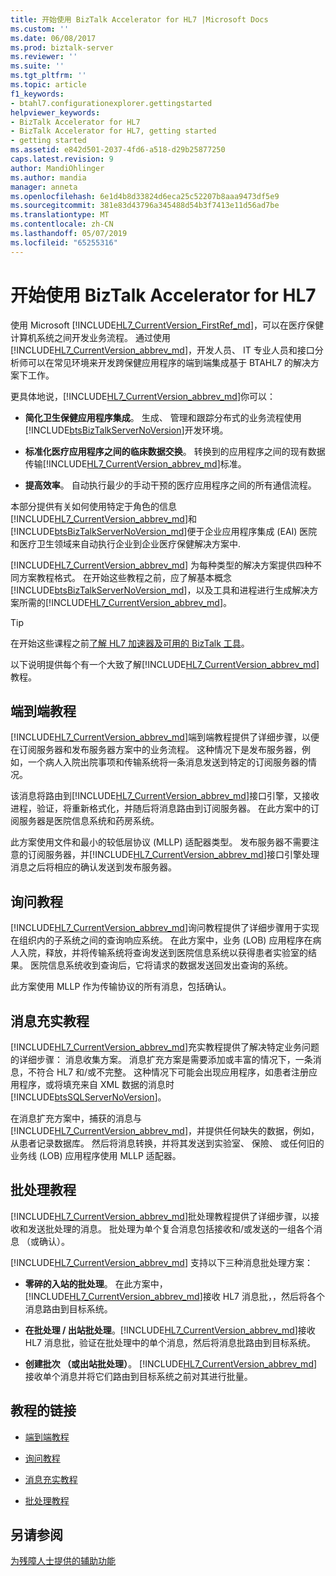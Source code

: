 ```yaml
---
title: 开始使用 BizTalk Accelerator for HL7 |Microsoft Docs
ms.custom: ''
ms.date: 06/08/2017
ms.prod: biztalk-server
ms.reviewer: ''
ms.suite: ''
ms.tgt_pltfrm: ''
ms.topic: article
f1_keywords:
- btahl7.configurationexplorer.gettingstarted
helpviewer_keywords:
- BizTalk Accelerator for HL7
- BizTalk Accelerator for HL7, getting started
- getting started
ms.assetid: e842d501-2037-4fd6-a518-d29b25877250
caps.latest.revision: 9
author: MandiOhlinger
ms.author: mandia
manager: anneta
ms.openlocfilehash: 6e1d4b8d33824d6eca25c52207b8aaa9473df5e9
ms.sourcegitcommit: 381e83d43796a345488d54b3f7413e11d56ad7be
ms.translationtype: MT
ms.contentlocale: zh-CN
ms.lasthandoff: 05/07/2019
ms.locfileid: "65255316"
---
```

# <a name="get-started-with-the-biztalk-accelerator-for-hl7"></a>开始使用 BizTalk Accelerator for HL7
使用 Microsoft [!INCLUDE[HL7_CurrentVersion_FirstRef_md](../../includes/hl7-currentversion-firstref-md.md)]，可以在医疗保健计算机系统之间开发业务流程。 通过使用[!INCLUDE[HL7_CurrentVersion_abbrev_md](../../includes/hl7-currentversion-abbrev-md.md)]，开发人员、 IT 专业人员和接口分析师可以在常见环境来开发跨保健应用程序的端到端集成基于 BTAHL7 的解决方案下工作。  
  
 更具体地说，[!INCLUDE[HL7_CurrentVersion_abbrev_md](../../includes/hl7-currentversion-abbrev-md.md)]你可以：  
  
- **简化卫生保健应用程序集成**。 生成、 管理和跟踪分布式的业务流程使用[!INCLUDE[btsBizTalkServerNoVersion](../../includes/btsbiztalkservernoversion-md.md)]开发环境。  
  
- **标准化医疗应用程序之间的临床数据交换**。 转换到的应用程序之间的现有数据传输[!INCLUDE[HL7_CurrentVersion_abbrev_md](../../includes/hl7-currentversion-abbrev-md.md)]标准。  
  
- **提高效率**。 自动执行最少的手动干预的医疗应用程序之间的所有通信流程。  

本部分提供有关如何使用特定于角色的信息[!INCLUDE[HL7_CurrentVersion_abbrev_md](../../includes/hl7-currentversion-abbrev-md.md)]和[!INCLUDE[btsBizTalkServerNoVersion_md](../../includes/btsbiztalkservernoversion-md.md)]便于企业应用程序集成 (EAI) 医院和医疗卫生领域来自动执行企业到企业医疗保健解决方案中.  
  
[!INCLUDE[HL7_CurrentVersion_abbrev_md](../../includes/hl7-currentversion-abbrev-md.md)] 为每种类型的解决方案提供四种不同方案教程格式。 在开始这些教程之前，应了解基本概念[!INCLUDE[btsBizTalkServerNoVersion_md](../../includes/btsbiztalkservernoversion-md.md)]，以及工具和进程进行生成解决方案所需的[!INCLUDE[HL7_CurrentVersion_abbrev_md](../../includes/hl7-currentversion-abbrev-md.md)]。  

> [!TIP] 
> 在开始这些课程之前[了解 HL7 加速器及可用的 BizTalk 工具](../../adapters-and-accelerators/accelerator-hl7/learn-the-hl7-accelerator-and-the-biztalk-tools-available.md)。  
  
 以下说明提供每个有一个大致了解[!INCLUDE[HL7_CurrentVersion_abbrev_md](../../includes/hl7-currentversion-abbrev-md.md)]教程。  
  
## <a name="end-to-end-tutorial"></a>端到端教程  
 [!INCLUDE[HL7_CurrentVersion_abbrev_md](../../includes/hl7-currentversion-abbrev-md.md)]端到端教程提供了详细步骤，以便在订阅服务器和发布服务器方案中的业务流程。 这种情况下是发布服务器，例如，一个病人入院出院事项和传输系统将一条消息发送到特定的订阅服务器的情况。  
  
 该消息将路由到[!INCLUDE[HL7_CurrentVersion_abbrev_md](../../includes/hl7-currentversion-abbrev-md.md)]接口引擎，又接收进程，验证，将重新格式化，并随后将消息路由到订阅服务器。 在此方案中的订阅服务器是医院信息系统和药房系统。  
  
 此方案使用文件和最小的较低层协议 (MLLP) 适配器类型。 发布服务器不需要注意的订阅服务器，并[!INCLUDE[HL7_CurrentVersion_abbrev_md](../../includes/hl7-currentversion-abbrev-md.md)]接口引擎处理消息之后将相应的确认发送到发布服务器。  
  
## <a name="interrogative-tutorial"></a>询问教程  
 [!INCLUDE[HL7_CurrentVersion_abbrev_md](../../includes/hl7-currentversion-abbrev-md.md)]询问教程提供了详细步骤用于实现在组织内的子系统之间的查询响应系统。 在此方案中，业务 (LOB) 应用程序在病人入院，释放，并将传输系统将查询发送到医院信息系统以获得患者实验室的结果。 医院信息系统收到查询后，它将请求的数据发送回发出查询的系统。  
  
 此方案使用 MLLP 作为传输协议的所有消息，包括确认。  
  
## <a name="message-enrichment-tutorial"></a>消息充实教程  
 [!INCLUDE[HL7_CurrentVersion_abbrev_md](../../includes/hl7-currentversion-abbrev-md.md)]充实教程提供了解决特定业务问题的详细步骤： 消息收集方案。 消息扩充方案是需要添加或丰富的情况下，一条消息，不符合 HL7 和/或不完整。 这种情况下可能会出现应用程序，如患者注册应用程序，或将填充来自 XML 数据的消息时[!INCLUDE[btsSQLServerNoVersion](../../includes/btssqlservernoversion-md.md)]。  
  
 在消息扩充方案中，捕获的消息与[!INCLUDE[HL7_CurrentVersion_abbrev_md](../../includes/hl7-currentversion-abbrev-md.md)]，并提供任何缺失的数据，例如，从患者记录数据库。 然后将消息转换，并将其发送到实验室、 保險、 或任何旧的业务线 (LOB) 应用程序使用 MLLP 适配器。  
  
## <a name="batching-tutorial"></a>批处理教程  
 [!INCLUDE[HL7_CurrentVersion_abbrev_md](../../includes/hl7-currentversion-abbrev-md.md)]批处理教程提供了详细步骤，以接收和发送批处理的消息。 批处理为单个复合消息包括接收和/或发送的一组各个消息 （或确认）。  
  
[!INCLUDE[HL7_CurrentVersion_abbrev_md](../../includes/hl7-currentversion-abbrev-md.md)] 支持以下三种消息批处理方案：  
  
- **零碎的入站的批处理**。 在此方案中，[!INCLUDE[HL7_CurrentVersion_abbrev_md](../../includes/hl7-currentversion-abbrev-md.md)]接收 HL7 消息批，，然后将各个消息路由到目标系统。  
  
- **在批处理 / 出站批处理**。[!INCLUDE[HL7_CurrentVersion_abbrev_md](../../includes/hl7-currentversion-abbrev-md.md)]接收 HL7 消息批，验证在批处理中的单个消息，然后将消息批路由到目标系统。  
  
- **创建批次 （或出站批处理）**。 [!INCLUDE[HL7_CurrentVersion_abbrev_md](../../includes/hl7-currentversion-abbrev-md.md)] 接收单个消息并将它们路由到目标系统之前对其进行批量。  
  
## <a name="tutorial-links"></a>教程的链接  
  
-   [端到端教程](../../adapters-and-accelerators/accelerator-hl7/end-to-end-tutorial1.md)  
  
-   [询问教程](../../adapters-and-accelerators/accelerator-hl7/interrogative-tutorial.md)  
  
-   [消息充实教程](../../adapters-and-accelerators/accelerator-hl7/message-enrichment-tutorial.md)  
  
-   [批处理教程](../../adapters-and-accelerators/accelerator-hl7/batching-tutorial.md)
  
## <a name="see-also"></a>另请参阅
  
[为残障人士提供的辅助功能](../../adapters-and-accelerators/accelerator-hl7/accessibility-for-people-with-disabilities5.md)